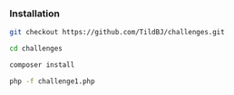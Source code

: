 ### Installation

```sh
git checkout https://github.com/TildBJ/challenges.git
```

```sh
cd challenges
```

```sh
composer install
```

```sh
php -f challenge1.php
```
